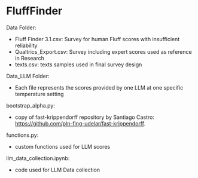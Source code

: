 # FluffFinder

Data Folder:
- Fluff Finder 3.1.csv: Survey for human Fluff scores with insufficient reliability
- Qualtrics_Export.csv: Survey including expert scores used as reference in Research
- texts.csv: texts samples used in final survey design

Data_LLM Folder:
- Each file represents the scores  provided by  one LLM at one specific temperature setting

bootstrap_alpha.py:
- copy of fast-krippendorff repository by Santiago Castro: https://github.com/pln-fing-udelar/fast-krippendorff. 

functions.py:
- custom functions used for LLM scores

llm_data_collection.ipynb:
- code used for LLM Data collection